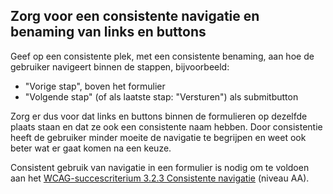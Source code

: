 ## Zorg voor een consistente navigatie en benaming van links en buttons

Geef op een consistente plek, met een consistente benaming, aan hoe de gebruiker navigeert binnen de stappen, bijvoorbeeld:

- "Vorige stap", boven het formulier
- "Volgende stap" (of als laatste stap: "Versturen") als submitbutton

Zorg er dus voor dat links en buttons binnen de formulieren op dezelfde plaats staan en dat ze ook een consistente naam hebben. Door consistentie heeft de gebruiker minder moeite de navigatie te begrijpen en weet ook beter wat er gaat komen na een keuze.

Consistent gebruik van navigatie in een formulier is nodig om te voldoen aan het [WCAG-succescriterium 3.2.3 Consistente navigatie](/wcag/3.2.3) (niveau AA).
